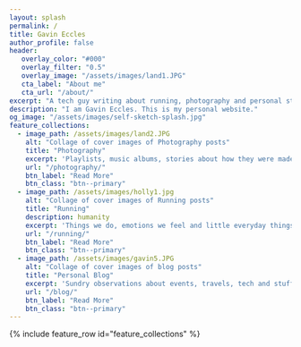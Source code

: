 ```yaml
---
layout: splash
permalink: /
title: Gavin Eccles
author_profile: false
header:
   overlay_color: "#000"
   overlay_filter: "0.5"
   overlay_image: "/assets/images/land1.JPG"
   cta_label: "About me"
   cta_url: "/about/"
excerpt: "A tech guy writing about running, photography and personal stuff."
description: "I am Gavin Eccles. This is my personal website."
og_image: "/assets/images/self-sketch-splash.jpg"
feature_collections:
  - image_path: /assets/images/land2.JPG
    alt: "Collage of cover images of Photography posts"
    title: "Photography"
    excerpt: 'Playlists, music albums, stories about how they were made or how I found them.'
    url: "/photography/"
    btn_label: "Read More"
    btn_class: "btn--primary"
  - image_path: /assets/images/holly1.jpg
    alt: "Collage of cover images of Running posts"
    title: "Running"
    description: humanity
    excerpt: 'Things we do, emotions we feel and little everyday things that make us human.'
    url: "/running/"
    btn_label: "Read More"
    btn_class: "btn--primary"
  - image_path: /assets/images/gavin5.JPG
    alt: "Collage of cover images of blog posts"
    title: "Personal Blog"
    excerpt: 'Sundry observations about events, travels, tech and stuff in an ordinary life.'
    url: "/blog/"
    btn_label: "Read More"
    btn_class: "btn--primary"
---
```


{% include feature_row id="feature_collections" %}

